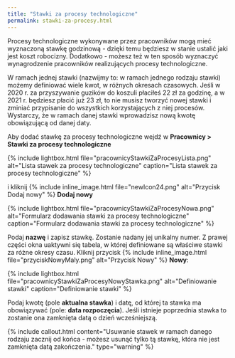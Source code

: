 ```yaml
---
title: "Stawki za procesy technologiczne"
permalink: stawki-za-procesy.html
---
```


Procesy technologiczne wykonywane przez pracowników mogą mieć wyznaczoną stawkę godzinową - dzięki temu będziesz w stanie ustalić jaki jest koszt robocizny. Dodatkowo - możesz też w ten sposób wyznaczyć wynagrodzenie pracowników realizujących procesy technologiczne.

W ramach jednej stawki (nazwijmy to: w ramach jednego rodzaju stawki) możemy definiować wiele kwot, w różnych okresach czasowych. Jeśli w 2020 r. za przyszywanie guzików do koszuli płaciłeś 22 zł za godzinę, a w 2021 r. będziesz płacić już 23 zł, to nie musisz tworzyć nowej stawki i zminiać przypisanie do wszystkich korzystających z niej procesów. Wystarczy, że w ramach danej stawki wprowadzisz nową kwotę obowiązującą od danej daty.

Aby dodać stawkę za procesy technologiczne wejdź w **Pracownicy > Stawki za procesy technologiczne**

{% include lightbox.html file="pracownicyStawkiZaProcesyLista.png" alt="Lista stawek za procesy technologiczne" caption="Lista stawek za procesy technologiczne" %} 

i kliknij {% include inline_image.html file="newIcon24.png" alt="Przycisk Dodaj nowy" %} **Dodaj nowy**  

{% include lightbox.html file="pracownicyStawkiZaProcesyNowa.png" alt="Formularz dodawania stawki za procesy technologiczne" caption="Formularz dodawania stawki za procesy technologiczne" %} 

Podaj **nazwę** i zapisz stawkę. Zostanie nadany jej unikalny numer. Z prawej części okna uaktywni się tabela, w której definiowane są właściwe stawki za różne okresy czasu. Kliknij przycisk {% include inline_image.html file="przyciskNowyMaly.png" alt="Przycisk Nowy" %} **Nowy**:

{% include lightbox.html file="pracownicyStawkiZaProcesyNowyStawka.png" alt="Definiowanie stawki" caption="Definiowanie stawki" %} 

Podaj kwotę (pole **aktualna stawka**) i datę, od której ta stawka ma obowiązywać (pole: **data rozpoczęcia**). Jeśli istnieje poprzednia stawka to zostanie ona zamknięta datą o dzień wcześniejszą.

{% include callout.html content="Usuwanie stawek w ramach danego rodzaju zacznij od końca - możesz usunąć tylko tą stawkę, która nie jest zamknięta datą zakończenia." type="warning" %}
